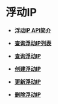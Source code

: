 # 浮动IP<a name="ZH-CN_TOPIC_0060333019"></a>

-   **[浮动IP API简介](浮动IP-API简介-OpenStack.md)**  

-   **[查询浮动IP列表](查询浮动IP列表-OpenStack.md)**  

-   **[查询浮动IP](查询浮动IP-OpenStack.md)**  

-   **[创建浮动IP](创建浮动IP-OpenStack.md)**  

-   **[更新浮动IP](更新浮动IP-OpenStack.md)**  

-   **[删除浮动IP](删除浮动IP-OpenStack.md)**  


